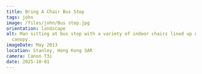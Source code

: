 ```yaml
---
title: Bring A Chair Bus Stop
tags: john
image: /files/john/Bus stop.jpg
orientation: landscape
alt: Man sitting at bus stop with a variety of indoor chairs lined up under the
  canopy.
imageDate: May 2013
location: Stanley, Hong Kong SAR
camera: Canon T3i
date: 2025-10-01
---
```

